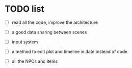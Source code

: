 # TODO list

- [ ] read all the code, improve the architecture
- [ ] a good data sharing between scenes
- [ ] input system
- [ ] a method to edit plot and timeline in date instead of code
- [ ] all the NPCs and items

